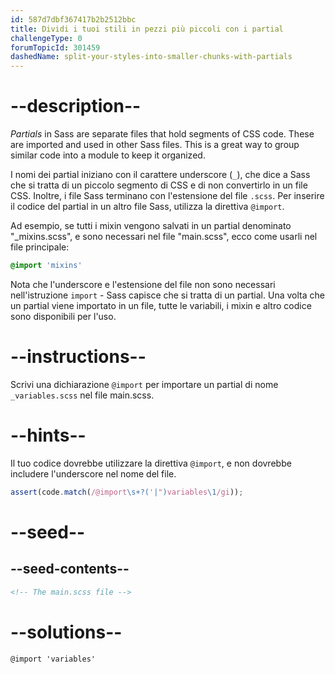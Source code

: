 ```yaml
---
id: 587d7dbf367417b2b2512bbc
title: Dividi i tuoi stili in pezzi più piccoli con i partial
challengeType: 0
forumTopicId: 301459
dashedName: split-your-styles-into-smaller-chunks-with-partials
---
```


# --description--

<dfn>Partials</dfn> in Sass are separate files that hold segments of CSS code. These are imported and used in other Sass files. This is a great way to group similar code into a module to keep it organized.

I nomi dei partial iniziano con il carattere underscore (`_`), che dice a Sass che si tratta di un piccolo segmento di CSS e di non convertirlo in un file CSS. Inoltre, i file Sass terminano con l'estensione del file `.scss`. Per inserire il codice del partial in un altro file Sass, utilizza la direttiva `@import`.

Ad esempio, se tutti i mixin vengono salvati in un partial denominato "\_mixins.scss", e sono necessari nel file "main.scss", ecco come usarli nel file principale:

```scss
@import 'mixins'
```

Nota che l'underscore e l'estensione del file non sono necessari nell'istruzione `import` - Sass capisce che si tratta di un partial. Una volta che un partial viene importato in un file, tutte le variabili, i mixin e altro codice sono disponibili per l'uso.

# --instructions--

Scrivi una dichiarazione `@import` per importare un partial di nome `_variables.scss` nel file main.scss.

# --hints--

Il tuo codice dovrebbe utilizzare la direttiva `@import`, e non dovrebbe includere l'underscore nel nome del file.

```js
assert(code.match(/@import\s+?('|")variables\1/gi));
```

# --seed--

## --seed-contents--

```html
<!-- The main.scss file -->
```

# --solutions--

```html
@import 'variables'
```
